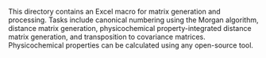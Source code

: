 This directory contains an Excel macro for matrix generation and processing. Tasks include canonical numbering using the Morgan algorithm, distance matrix generation, physicochemical property-integrated distance matrix generation, and transposition to covariance matrices. Physicochemical properties can be calculated using any open-source tool.
